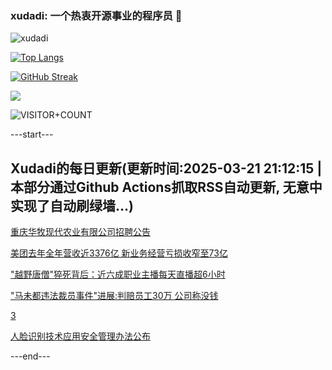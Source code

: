 ### xudadi: 一个热衷开源事业的程序员 👋

![xudadi](https://github-readme-stats-git-masterorgs-github-readme-stats-team.vercel.app/api?username=xudadi)

[![Top Langs](https://github-readme-stats.vercel.app/api/top-langs/?username=xudadi)](https://github.com/anuraghazra/github-readme-stats)

[![GitHub Streak](https://streak-stats.demolab.com?user=xudadi&locale=zh_Hans)](https://git.io/streak-stats)

![](https://raw.githubusercontent.com/xudadi/xudadi/main/assets/github-contribution-grid-snake.svg)

![VISITOR+COUNT](https://komarev.com/ghpvc/?username=xudadi&label=VISITOR+COUNT)


---start---

## Xudadi的每日更新(更新时间:2025-03-21 21:12:15 | 本部分通过Github Actions抓取RSS自动更新, 无意中实现了自动刷绿墙...)

[重庆华牧现代农业有限公司招聘公告](https://www.gongkaoleida.com/article/2331381)

[美团去年全年营收近3376亿 新业务经营亏损收窄至73亿](https://m.163.com/news/article/JR6JNO9M0530KP1K.html)

["越野唐僧"猝死背后：近六成职业主播每天直播超6小时](https://m.163.com/news/article/JR6J3U5M051492T3.html)

["马未都违法裁员事件"进展:判赔员工30万 公司称没钱](https://m.163.com/news/article/JR6KS5N4055690HN.html)

[3](https://m.163.com/touch/news/sub/domestic)

[人脸识别技术应用安全管理办法公布](https://m.163.com/news/article/JR6JNITS0534A4SC.html)

---end---
